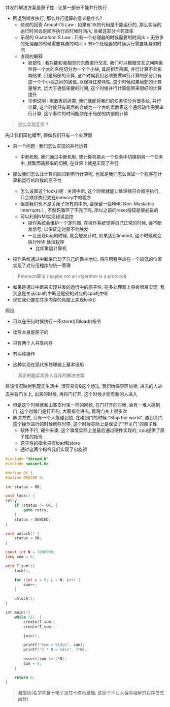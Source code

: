 并发的解决方案是原子性 : 让某一部分不能并行执行
- 回退到顺序执行, 那么并行运算的意义是什么?
    - 悲观的回答 Amdahl'S Law :  如果有1/k的代码是不能运行的, 那么实际的运行时间会是顺序执行的时候时间/k, 会被这部分卡死效率
    - 乐观的 Guatafson'S Law : 只有一个处理器的时候需要的时间/k + 无穷多的处理器的时候需要耗费的时间 > 有k个处理器的时候运行需要耗费的时间
    - 直观的解释
        - 局部性 : 我只能和我相邻的东西进行交互, 我们可以根据交互之间隔离性将一个大的系统切分为一个个小块, 其间相互隔离, 并行计算不会影响结果, 只是局部的计算, 这个时候我们必须要做串行计算的部分只有这一个个小块之间的通信, 以保持住整体性, 这个时候如果局部的计算量够大, 远大于通信需要的时间, 这个时候并行计算能带来很好的计算提升
        - 举例说明 : 素数表的运算, 我们就能将我们的任务切分为很多快, 并行计算, 这个时候只有最后的合成为一个大的素数表这个通信动作需要串行计算, 这个事件的时间瓶颈在于局部的内部的计算

> 怎么实现互斥 ?

先让我们简化模型, 假如我们只有一个处理器
- 第一个问题 : 我们怎么实现的并行运算
    - 中断机制, 我们通过中断机制, 使计算机能从一个任务中切换到另一个任务中, 频繁而高频率的切换, 在效果上就是实现了并行
- 那么我们怎么让计算机回归到串行计算呢, 也就是我们怎么保证一个程序在计算机运行的时候的原子性
    - 怎么设置这个lock()呢 : 关闭中断, 这个时候就能让处理器只会顺序执行, 只会顺序执行完在memory中的程序
    - 但是我们也不是关闭了所有的中断, 会保留一些NMI( Non-Maskable Interrupts ) , 不然死循环了不完了吗, 所以之前的reset按钮是很必要的
    - 可以利用NMI实现错误监控
        - 操作系统会维护一个定时器, 在操作系统觉得自己正常的时候, 会不断发信号, 以保证定时器不会触发
        - 一旦出现bug的时候, 就会触发计时, 如果达到timeout, 这个时候就会执行NMI 处理程序
            - 比如重启计算机

- 操作系统通过中断来启动了自己的霸主地位, 将应用程序放在一个较低的位置实现了对应用程序的统一管理

> Peterson算法 (maybe not an algorithm is a protocol)

- 如果是通过中断来实现并发的运行中的原子性, 在多处理器上将会很难实现, 我到底是关该cpu的中断还是别的对应的cpu的中断
- 现在我们要在共享内存的角度上实现lock()

假设
- 可以在任何时候执行一条store()和load()指令
- 读写本身是原子的
- 只有两个人共享内存

- 有两种操作

- 这种实现在现代多处理器上基本没用

> 真正的能实现多人互斥的解决方案

将该情况映射到现实生活中, 很容易有🔒这个想法, 我们给临界区加锁, 进去的人进去并将门关上, 出来的时候, 再将门打开, 这个时候才能有新的人进入
- 但是这个时候就和山寨支付宝一样的问题, 在门打开的时候, 会有一堆人碰到门, 这个时候门是打开的, 大家都会进去, 再将门关上很多次
- 解决方式, 只有一个人能碰到锁, 在碰到门的时候 "Stop the world", 直到关门这个操作进行的时候解除时停, 这个时候实际上是保证了"开关门"的原子性
    - 软件不行, 硬件来凑, 这个事情实际上是最后通过硬件实现的, cpu提供了原子性的指令
    - 原子性的指令只有load和store
    - 通过这两个指令我们实现了自旋锁
    

```c
#include "thread.h"
#include <assert.h>

#define OK 1
#define DENIED 0;

int status = OK;

void lock() {
retry :
    if (status != OK) {
        goto retry;
    }
    status = DENIED;
}

void unlock() {
    status = OK;
}

const int N = 1000000;
long sum = 0;

void T_sum(){
    lock();

    for (int i = 0; i < N; i++) {
        sum++;
    }

    unlock();
}

int main(){
    while (1)  {
        create(T_sum);
        create(T_sum);

        join();

        printf("sum = %ld\n", sum);
        printf("2 * N = %d\n", 2*N);

        assert(sum != 2*N);
        sum = 0;
    }

    return 0;
}
```

> 自旋锁(名字来自于电子是在不停地自旋, 这是个不让人容易理解的程序员式幽默)


